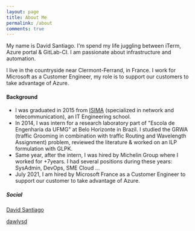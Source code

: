 ```yaml
---
layout: page
title: About Me
permalink: /about
comments: true
---
```


<div class="row justify-content-between">
<div class="col-md-8 pr-5">

<p>My name is David Santiago. I'm spend my life juggling between iTerm, Azure portal & GitLab-CI. I am passionate about infrastructure and automation.</p>

<p>I live in the countryside near Clermont-Ferrand, in France. I work for Microsoft as a Customer Engineer, my role is to support our customers to take advantage of Azure.</p>

<h4>Background</h4>

<p>
<ul>
<li> I was graduated in 2015 from <a href="https://www.isima.fr/" target="_blank">ISIMA</a> (specialized in network and telecommunication), an IT Engineering school.</li>
<li>In 2014, I was intern for a research laboratory part of "Escola de Engenharia da UFMG" at Belo Horizonte in Brazil. I studied the GRWA (traffic Grooming in combination with traffic Routing and Wavelength Assignment) problem, reviewed the literature &amp; worked on an ILP formulation with GLPK.</li>
<li>Same year, after the intern, I was hired by Michelin Group where I worked for +7years. I had several positions during these years: SysAdmin, DevOps, SME Cloud ...</li>
<li>July 2021, I am hired by Microsoft France as a Customer Engineer to support our customer to take advantage of Azure.</li>
</ul>
</p>

</div>

<div class="col-md-4">

<div class="sticky-top sticky-top-80">
<h5>Social</h5>

<p><a target="_blank" href="https://www.linkedin.com/in/davsantiago/"><i class="fab fa-linkedin"></i> David Santiago</a></p>
<p><a target="_blank" href="https://twitter.com/DawlysD"><i class="fab fa-twitter"></i> dawlysd</a></p>

</div>
</div>
</div>
